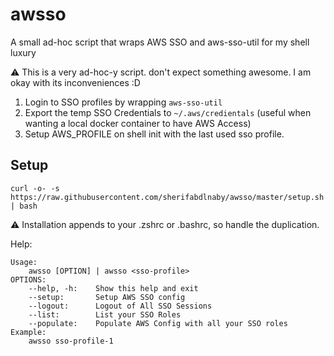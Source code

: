 # awsso
A small ad-hoc script that wraps AWS SSO and aws-sso-util for my shell luxury

⚠️ This is a very ad-hoc-y script. don't expect something awesome. I am okay with its inconveniences :D

1. Login to SSO profiles by wrapping `aws-sso-util`
2. Export the temp SSO Credentials to `~/.aws/credientals` (useful when wanting a local docker container to have AWS Access)
3. Setup AWS_PROFILE on shell init with the last used sso profile.


## Setup
```shell
curl -o- -s https://raw.githubusercontent.com/sherifabdlnaby/awsso/master/setup.sh | bash
```
⚠️ Installation appends to your .zshrc or .bashrc, so handle the duplication.


Help:
```text
Usage:
    awsso [OPTION] | awsso <sso-profile>
OPTIONS:
    --help, -h:    Show this help and exit
    --setup:       Setup AWS SSO config
    --logout:      Logout of All SSO Sessions
    --list:        List your SSO Roles
    --populate:    Populate AWS Config with all your SSO roles
Example:
    awsso sso-profile-1
```